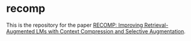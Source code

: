 # recomp

This is the repository for the paper [RECOMP: Improving Retrieval-Augmented LMs with Context Compression and Selective Augmentation]().
